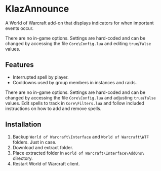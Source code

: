 # KlazAnnounce

A World of Warcraft add-on that displays indicators for when important events occur.

There are no in-game options. Settings are hard-coded and can be changed by accessing the file `Core\Config.lua` and editing `true`/`false` values.

## Features

- Interrupted spell by player.  
- Cooldowns used by group members in instances and raids.

There are no in-game options. Settings are hard-coded and can be changed by accessing the file `Core\Config.lua` and adjusting `true`/`false` values. Edit spells to track in `Core\Filters.lua` and follow included instructions on how to add and remove spells.

## Installation

1. Backup `World of Warcraft\Interface` and `World of Warcraft\WTF` folders. Just in case.
2. Download and extract folder.
3. Place extracted folder in `World of Warcraft\Interface\AddOns\` directory.
4. Restart World of Warcraft client.
